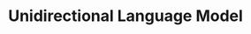 ---
title: "Unidirectional Language Model"

categories: ['']

tags: ['Unidirectional', 'Language', 'Model']

arabic: ['نموذج لغة أحادي الاتجاه']

publishers: ['معجم مصطلحات التعلم الآلي والتعلم العميق وعلم البيانات']

types: "word"

slug: ""
---